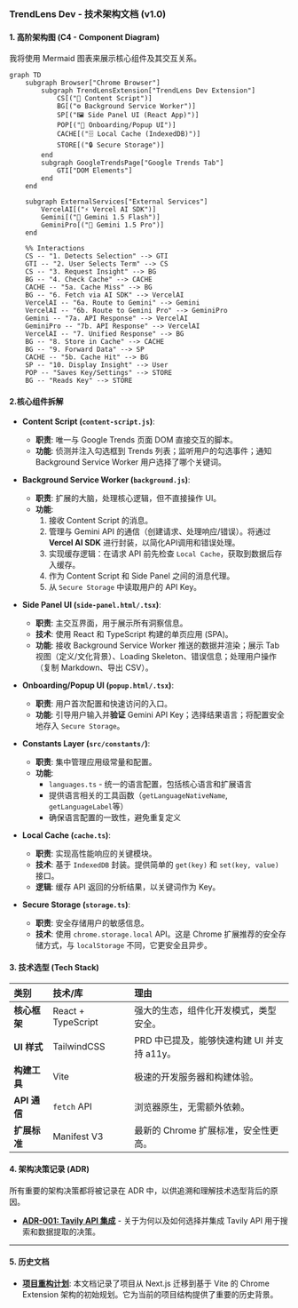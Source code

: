 ### **TrendLens Dev - 技术架构文档 (v1.0)**

#### **1. 高阶架构图 (C4 - Component Diagram)**

我将使用 Mermaid 图表来展示核心组件及其交互关系。

```mermaid
graph TD
    subgraph Browser["Chrome Browser"]
        subgraph TrendLensExtension["TrendLens Dev Extension"]
            CS[("📄 Content Script")]
            BG[("⚙️ Background Service Worker")]
            SP[("🖼️ Side Panel UI (React App)")]
            POP[("🔑 Onboarding/Popup UI")]
            CACHE[("🗄️ Local Cache (IndexedDB)")]
            STORE[("🔒 Secure Storage")]
        end
        subgraph GoogleTrendsPage["Google Trends Tab"]
            GTI["DOM Elements"]
        end
    end

    subgraph ExternalServices["External Services"]
        VercelAI[("⚡️ Vercel AI SDK")]
        Gemini[("🧠 Gemini 1.5 Flash")]
        GeminiPro[("🧠 Gemini 1.5 Pro")]
    end

    %% Interactions
    CS -- "1. Detects Selection" --> GTI
    GTI -- "2. User Selects Term" --> CS
    CS -- "3. Request Insight" --> BG
    BG -- "4. Check Cache" --> CACHE
    CACHE -- "5a. Cache Miss" --> BG
    BG -- "6. Fetch via AI SDK" --> VercelAI
    VercelAI -- "6a. Route to Gemini" --> Gemini
    VercelAI -- "6b. Route to Gemini Pro" --> GeminiPro
    Gemini -- "7a. API Response" --> VercelAI
    GeminiPro -- "7b. API Response" --> VercelAI
    VercelAI -- "7. Unified Response" --> BG
    BG -- "8. Store in Cache" --> CACHE
    BG -- "9. Forward Data" --> SP
    CACHE -- "5b. Cache Hit" --> BG
    SP -- "10. Display Insight" --> User
    POP -- "Saves Key/Settings" --> STORE
    BG -- "Reads Key" --> STORE
```

#### **2.核心组件拆解**

* **Content Script (`content-script.js`)**:
    * **职责**: 唯一与 Google Trends 页面 DOM 直接交互的脚本。
    * **功能**: 侦测并注入勾选框到 Trends 列表；监听用户的勾选事件；通知 Background Service Worker 用户选择了哪个关键词。

* **Background Service Worker (`background.js`)**:
    * **职责**: 扩展的大脑，处理核心逻辑，但不直接操作 UI。
    * **功能**:
        1.  接收 Content Script 的消息。
        2.  管理与 Gemini API 的通信（创建请求、处理响应/错误）。将通过 **Vercel AI SDK** 进行封装，以简化API调用和错误处理。
        3.  实现缓存逻辑：在请求 API 前先检查 `Local Cache`，获取到数据后存入缓存。
        4.  作为 Content Script 和 Side Panel 之间的消息代理。
        5.  从 `Secure Storage` 中读取用户的 API Key。

* **Side Panel UI (`side-panel.html/.tsx`)**:
    * **职责**: 主交互界面，用于展示所有洞察信息。
    * **技术**: 使用 React 和 TypeScript 构建的单页应用 (SPA)。
    * **功能**: 接收 Background Service Worker 推送的数据并渲染；展示 Tab 视图（定义/文化背景）、Loading Skeleton、错误信息；处理用户操作（复制 Markdown、导出 CSV）。

* **Onboarding/Popup UI (`popup.html/.tsx`)**:
    * **职责**: 用户首次配置和快速访问的入口。
    * **功能**: 引导用户输入并**验证** Gemini API Key；选择结果语言；将配置安全地存入 `Secure Storage`。

* **Constants Layer (`src/constants/`)**:
    * **职责**: 集中管理应用级常量和配置。
    * **功能**: 
        - `languages.ts` - 统一的语言配置，包括核心语言和扩展语言
        - 提供语言相关的工具函数（`getLanguageNativeName`, `getLanguageLabel`等）
        - 确保语言配置的一致性，避免重复定义

* **Local Cache (`cache.ts`)**:
    * **职责**: 实现高性能响应的关键模块。
    * **技术**: 基于 `IndexedDB` 封装。提供简单的 `get(key)` 和 `set(key, value)` 接口。
    * **逻辑**: 缓存 API 返回的分析结果，以关键词作为 Key。

* **Secure Storage (`storage.ts`)**:
    * **职责**: 安全存储用户的敏感信息。
    * **技术**: 使用 `chrome.storage.local` API。这是 Chrome 扩展推荐的安全存储方式，与 `localStorage` 不同，它更安全且异步。

#### **3. 技术选型 (Tech Stack)**

| 类别 | 技术/库 | 理由 |
| :--- | :--- | :--- |
| **核心框架** | React + TypeScript | 强大的生态，组件化开发模式，类型安全。 |
| **UI 样式** | TailwindCSS | PRD 中已提及，能够快速构建 UI 并支持 a11y。 |
| **构建工具**| Vite | 极速的开发服务器和构建体验。 |
| **API 通信**| `fetch` API | 浏览器原生，无需额外依赖。 |
| **扩展标准**| Manifest V3 | 最新的 Chrome 扩展标准，安全性更高。 |

#### **4. 架构决策记录 (ADR)**

所有重要的架构决策都将被记录在 ADR 中，以供追溯和理解技术选型背后的原因。

*   **[ADR-001: Tavily API 集成](./architecture/ADR-001-tavily-api-integration.md)** - 关于为何以及如何选择并集成 Tavily API 用于搜索和数据提取的决策。

---

#### **5. 历史文档**

*   **[项目重构计划](./archive/project-restructure-plan.md)**: 本文档记录了项目从 Next.js 迁移到基于 Vite 的 Chrome Extension 架构的初始规划。它为当前的项目结构提供了重要的历史背景。
